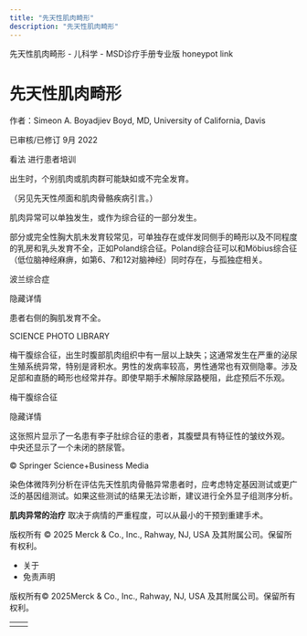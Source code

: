 ```yaml
---
title: "先天性肌肉畸形"
description: "先天性肌肉畸形"
---
```


﻿先天性肌肉畸形 \- 儿科学 \- MSD诊疗手册专业版 honeypot link

# 先天性肌肉畸形

作者：Simeon A. Boyadjiev Boyd, MD, University of California, Davis

已审核/已修订 9月 2022

看法 进行患者培训

出生时，个别肌肉或肌肉群可能缺如或不完全发育。

（另见先天性颅面和肌肉骨骼疾病引言。）

肌肉异常可以单独发生，或作为综合征的一部分发生。

部分或完全性胸大肌未发育较常见，可单独存在或伴发同侧手的畸形以及不同程度的乳房和乳头发育不全，正如Poland综合征。Poland综合征可以和Möbius综合征（低位脑神经麻痹，如第6、7和12对脑神经）同时存在，与孤独症相关。

波兰综合症



隐藏详情

患者右侧的胸肌发育不全。

SCIENCE PHOTO LIBRARY

梅干腹综合征，出生时腹部肌肉组织中有一层以上缺失；这通常发生在严重的泌尿生殖系统异常，特别是肾积水。男性的发病率较高，男性通常也有双侧隐睾。涉及足部和直肠的畸形也经常并存。即使早期手术解除尿路梗阻，此症预后不乐观。

梅干腹综合征



隐藏详情

这张照片显示了一名患有李子肚综合征的患者，其腹壁具有特征性的皱纹外观。 中央还显示了一个未闭的脐尿管。

© Springer Science+Business Media

染色体微阵列分析在评估先天性肌肉骨骼异常患者时，应考虑特定基因测试或更广泛的基因组测试。如果这些测试的结果无法诊断，建议进行全外显子组测序分析。

**肌肉异常的治疗** 取决于病情的严重程度，可以从最小的干预到重建手术。



版权所有 © 2025
Merck & Co., Inc., Rahway, NJ, USA 及其附属公司。保留所有权利。

- 关于
- 免责声明

版权所有© 2025Merck & Co., Inc., Rahway, NJ, USA 及其附属公司。保留所有权利。

|     |     |
| --- | --- |
|  |  |